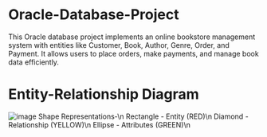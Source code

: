 # Oracle-Database-Project
This Oracle database project implements an online bookstore management system with entities like Customer, Book, Author, Genre, Order, and Payment. It allows users to place orders, make payments, and manage book data efficiently.
# Entity-Relationship Diagram
![image](https://github.com/Sou-hardo/Oracle-Database-Project/assets/116086139/0e91f37e-15aa-44d6-aefe-a42964584aba)
Shape Representations-\n
Rectangle - Entity (RED)\n
Diamond - Relationship (YELLOW)\n
Ellipse - Attributes (GREEN)\n
